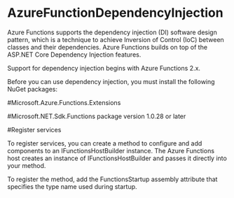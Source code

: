 # AzureFunctionDependencyInjection

Azure Functions supports the dependency injection (DI) software design pattern, which is a technique to achieve Inversion of Control (IoC) between classes and their dependencies.
Azure Functions builds on top of the ASP.NET Core Dependency Injection features.

Support for dependency injection begins with Azure Functions 2.x.

Before you can use dependency injection, you must install the following NuGet packages:

  #Microsoft.Azure.Functions.Extensions

  #Microsoft.NET.Sdk.Functions package version 1.0.28 or later
  
  #Register services
  
  To register services, you can create a method to configure and add components to an IFunctionsHostBuilder instance. The Azure Functions host creates an instance of IFunctionsHostBuilder and passes it directly into your method.

To register the method, add the FunctionsStartup assembly attribute that specifies the type name used during startup. 
